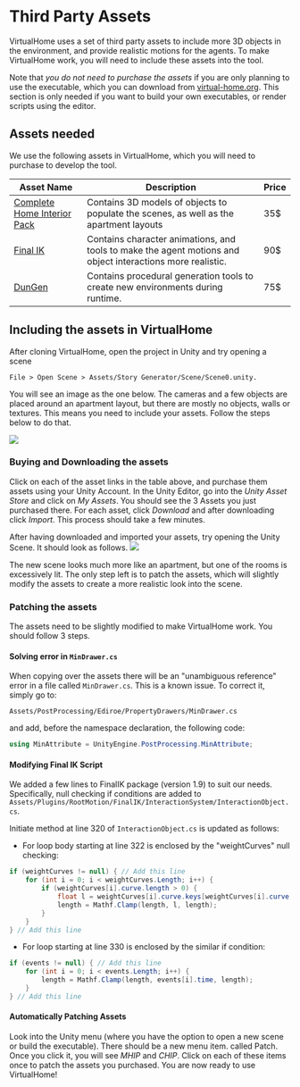 # Third Party Assets

VirtualHome uses a set of third party assets to include more 3D objects in the environment, and provide realistic motions for the agents. To make VirtualHome work, you will need to include these assets into the tool. 

Note that *you do not need to purchase the assets* if you are only planning to use the executable, which you can download from [virtual-home.org](www.virtual-home.org). This section is only needed if you want to build your own executables, or render scripts using the editor.

## Assets needed
We use the following assets in VirtualHome, which you will need to purchase to develop the tool.

| Asset Name  | Description | Price|
| ----------- | ---------   |------|
| [Complete Home Interior Pack](https://assetstore.unity.com/packages/3d/props/interior/complete-home-interior-pack-31049)      |  Contains 3D models of objects to populate the scenes, as well as the apartment layouts       |     35$      |
| [Final IK](https://assetstore.unity.com/packages/tools/animation/final-ik-14290) | Contains character animations, and tools to make the agent motions and object interactions more realistic. | 90$ |
| [DunGen](https://assetstore.unity.com/packages/tools/utilities/dungen-15682) | Contains procedural generation tools to create new environments during runtime. | 75$ |


## Including the assets in VirtualHome
After cloning VirtualHome, open the project in Unity and try opening a scene

```File > Open Scene > Assets/Story Generator/Scene/Scene0.unity. ```

You will see an image as the one below. The cameras and a few objects are placed around an apartment layout, but there are mostly no objects, walls or textures. This means you need to include your assets. Follow the steps below to do that.

![](assets/scene_empty.png)


### Buying and Downloading the assets
Click on each of the asset links in the table above, and purchase them assets using your Unity Account. In the Unity Editor, go into the *Unity Asset Store* and click on *My Assets*. You should see the 3 Assets you just purchased there. For each asset, click *Download* and after downloading click *Import*. This process should take a few minutes.

After having downloaded and imported your assets, try opening the Unity Scene. It should look as follows.
![](assets/scene_purchased.png)

The new scene looks much more like an apartment, but one of the rooms is excessively lit. The only step left is to patch the assets, which will slightly modify the assets to create a more realistic look into the scene.


### Patching the assets
The assets need to be slightly modified to make VirtualHome work. You should follow 3 steps.

#### Solving error in `MinDrawer.cs`
When copying over the assets there will be an "unambiguous reference" error in a file called `MinDrawer.cs`. This is a known issue. To correct it, simply go to:

``` Assets/PostProcessing/Ediroe/PropertyDrawers/MinDrawer.cs ```

and add, before the namespace declaration, the following code:

```c#
using MinAttribute = UnityEngine.PostProcessing.MinAttribute;
```
#### Modifying Final IK Script
We added a few lines to FinalIK package (version 1.9) to suit our needs. Specifically, null checking if conditions are added to
```Assets/Plugins/RootMotion/FinalIK/InteractionSystem/InteractionObject.cs```.

Initiate method at line 320 of ```InteractionObject.cs``` is updated as follows:

* For loop body starting at line 322 is enclosed by the "weightCurves" null checking:

```csharp
if (weightCurves != null) { // Add this line
    for (int i = 0; i < weightCurves.Length; i++) {
        if (weightCurves[i].curve.length > 0) {
            float l = weightCurves[i].curve.keys[weightCurves[i].curve.length - 1].time;
            length = Mathf.Clamp(length, l, length);
        }
    }
} // Add this line
```

* For loop starting at line 330 is enclosed by the similar if condition:

```csharp
if (events != null) { // Add this line
    for (int i = 0; i < events.Length; i++) {
        length = Mathf.Clamp(length, events[i].time, length);
    }
} // Add this line
```

#### Automatically Patching Assets
Look into the Unity menu (where you have the option to open a new scene or build the executable). There should be a new menu item. called Patch. Once you click it, you will see *MHIP* and *CHIP*. Click on each of these items once to patch the assets you purchased. You are now ready to use VirtualHome!
